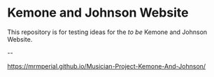 # Kemone and Johnson Website

This repository is for testing ideas for the <i>to be</i> Kemone and Johnson Website.

--

https://mrmperial.github.io/Musician-Project-Kemone-And-Johnson/
